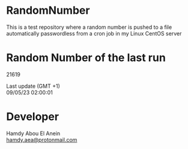 # RandomNumber    
This is a test repository where a random number is pushed to a file automatically passwordless from a cron job in my Linux CentOS server    
# Random Number of the last run   
21619
      
Last update (GMT +1)    
09/05/23 02:00:01
# Developer    
Hamdy Abou El Anein   
hamdy.aea@protonmail.com
